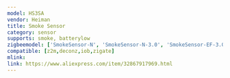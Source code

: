 ```yaml
---
model: HS3SA
vendor: Heiman
title: Smoke Sensor
category: sensor
supports: smoke, batterylow
zigbeemodel: ['SmokeSensor-N', 'SmokeSensor-N-3.0', 'SmokeSensor-EF-3.0']
compatible: [z2m,deconz,iob,zigate]
mlink: 
link: https://www.aliexpress.com/item/32867917969.html
---
```

